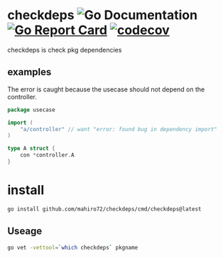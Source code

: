 # checkdeps ![Go Documentation](http://img.shields.io/badge/go-documentation-blue.svg?style=flat-square) [![Go Report Card](https://img.shields.io/badge/go%20report-A+-brightgreen.svg?style=flat)](https://goreportcard.com/report/github.com/mahiro72/checkdeps) [![codecov](https://codecov.io/gh/mahiro72/checkdeps/branch/main/graph/badge.svg?token=3JSNX5X0QH)](https://codecov.io/gh/mahiro72/checkdeps)

checkdeps is check pkg dependencies

## examples

The error is caught because the usecase should not depend on the controller.

```go
package usecase

import (
	"a/controller" // want "error: found bug in dependency import"
)

type A struct {
	con *controller.A
}

```


# install

```sh
go install github.com/mahiro72/checkdeps/cmd/checkdeps@latest
```

## Useage

```sh
go vet -vettool=`which checkdeps` pkgname
```
